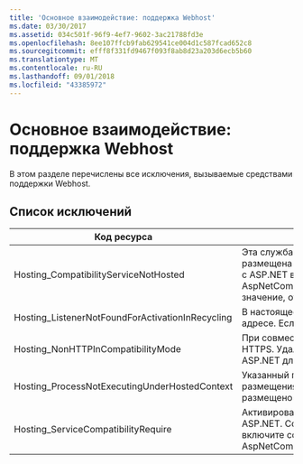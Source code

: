 ```yaml
---
title: 'Основное взаимодействие: поддержка Webhost'
ms.date: 03/30/2017
ms.assetid: 034c501f-96f9-4ef7-9602-3ac21788fd3e
ms.openlocfilehash: 8ee107ffcb9fab629541ce004d1c587fcad652c8
ms.sourcegitcommit: efff8f331fd9467f093f8ab8d23a203d6ecb5b60
ms.translationtype: MT
ms.contentlocale: ru-RU
ms.lasthandoff: 09/01/2018
ms.locfileid: "43385972"
---
```

# <a name="core-communications-webhost-support"></a>Основное взаимодействие: поддержка Webhost

В этом разделе перечислены все исключения, вызываемые средствами поддержки Webhost.

## <a name="exception-list"></a>Список исключений

|Код ресурса|Строка ресурса|
|-------------------|---------------------|
|Hosting_CompatibilityServiceNotHosted|Эта служба требует совместимости с ASP.NET. Она должна также быть размещена в IIS. Либо разместите службу в IIS с включенной совместимостью с ASP.NET в файле Web.config, либо задайте для свойства AspNetCompatibilityRequirementsAttribute.AspNetCompatibilityRequirementsMode значение, отличное от "Required".|
|Hosting_ListenerNotFoundForActivationInRecycling|В настоящее время ни один канал не ожидает передачу данных на заданном адресе. Если приложение перезапускается, служба закрывается.|
|Hosting_NonHTTPInCompatibilityMode|При совместимости с ASP.NET поддерживаются только протоколы HTTP и HTTPS. Удалите указанную конечную точку или отключите совместимость с ASP.NET для приложения.|
|Hosting_ProcessNotExecutingUnderHostedContext|Указанный процесс размещения невозможно вызвать в текущей среде размещения. Этот API требует, чтобы вызывающее приложение было размещено в службах IIS или в службе активации Windows.|
|Hosting_ServiceCompatibilityRequire|Активировать службу невозможно, поскольку она требует совместимости с ASP.NET. Совместимость с ASP.NET для этого приложения не включена. Либо включите совместимость с ASP.NET в файле Web.config, либо установите AspNetCompatibilityRequirementsAttribute.AspNetCompatibility.|

